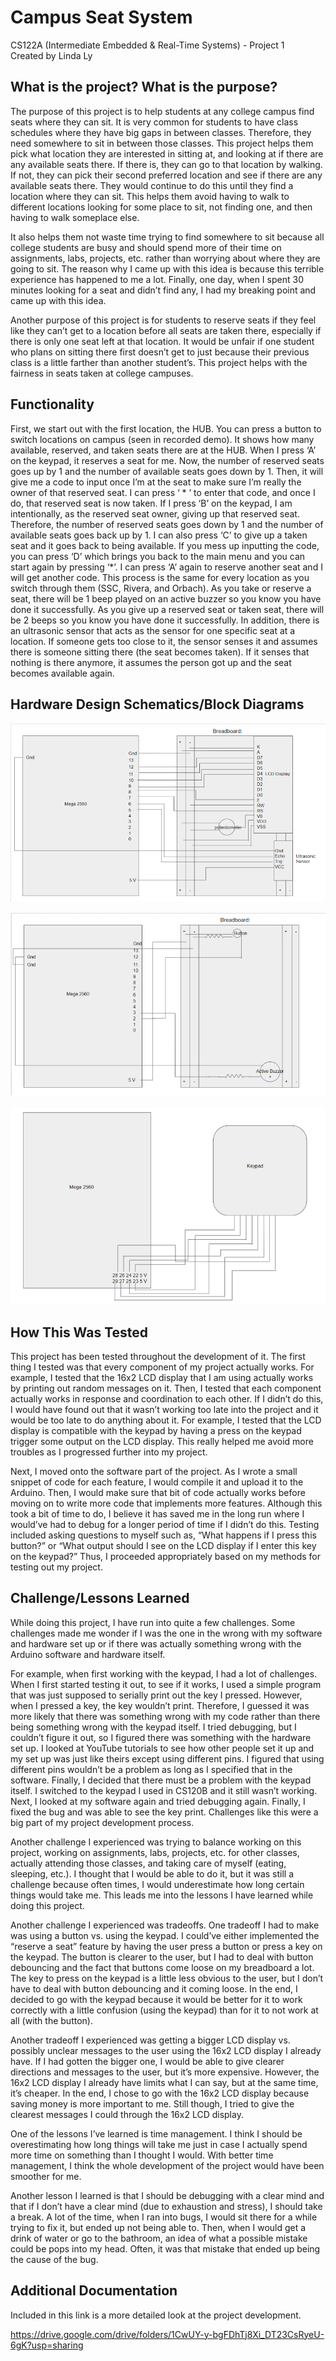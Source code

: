 # Campus Seat System

CS122A (Intermediate Embedded & Real-Time Systems) - Project 1  
Created by Linda Ly

## What is the project? What is the purpose?
The purpose of this project is to help students at any college campus find seats where they can sit. It is very common for students to have class schedules where they have big gaps in between classes. Therefore, they need somewhere to sit in between those classes. This project helps them pick what location they are interested in sitting at, and looking at if there are any available seats there. If there is, they can go to that location by walking. If not, they can pick their second preferred location and see if there are any available seats there. They would continue to do this until they find a location where they can sit. This helps them avoid having to walk to different locations looking for some place to sit, not finding one, and then having to walk someplace else.  

It also helps them not waste time trying to find somewhere to sit because all college students are busy and should spend more of their time on assignments, labs, projects, etc. rather than worrying about where they are going to sit. The reason why I came up with this idea is because this terrible experience has happened to me a lot. Finally, one day, when I spent 30 minutes looking for a seat and didn’t find any, I had my breaking point and came up with this idea.  

Another purpose of this project is for students to reserve seats if they feel like they can’t get to a location before all seats are taken there, especially if there is only one seat left at that location. It would be unfair if one student who plans on sitting there first doesn’t get to just because their previous class is a little farther than another student’s. This project helps with the fairness in seats taken at college campuses.  

## Functionality
First, we start out with the first location, the HUB. You can press a button to switch locations on campus (seen in recorded demo). It shows how many available, reserved, and taken seats there are at the HUB. When I press ‘A’ on the keypad, it reserves a seat for me. Now, the number of reserved seats goes up by 1 and the number of available seats goes down by 1. Then, it will give me a code to input once I’m at the seat to make sure I’m really the owner of that reserved seat. I can press ‘ * ’ to enter that code, and once I do, that reserved seat is now taken. If I press ‘B’ on the keypad, I am intentionally, as the reserved seat owner, giving up that reserved seat. Therefore, the number of reserved seats goes down by 1 and the number of available seats goes back up by 1. I can also press ‘C’ to give up a taken seat and it goes back to being available. If you mess up inputting the code, you can press ‘D’ which brings you back to the main menu and you can start again by pressing ‘*’.  I can press ‘A’ again to reserve another seat and I will get another code. This process is the same for every location as you switch through them (SSC, Rivera, and Orbach). As you take or reserve a seat, there will be 1 beep played on an active buzzer so you know you have done it successfully. As you give up a reserved seat or taken seat, there will be 2 beeps so you know you have done it successfully. In addition, there is an ultrasonic sensor that acts as the sensor for one specific seat at a location. If someone gets too close to it, the sensor senses it and assumes there is someone sitting there (the seat becomes taken). If it senses that nothing is there anymore, it assumes the person got up and the seat becomes available again.

## Hardware Design Schematics/Block Diagrams
![Schematic 1](Project1_Schematic1.png)

![Schematic 2](Project1_Schematic2.png)

![Schematic 3](Project1_Schematic3.png)

## How This Was Tested
This project has been tested throughout the development of it. The first thing I tested was that every component of my project actually works. For example, I tested that the 16x2 LCD display that I am using actually works by printing out random messages on it. Then, I tested that each component actually works in response and coordination to each other. If I didn’t do this, I would have found out that it wasn’t working too late into the project and it would be too late to do anything about it. For example, I tested that the LCD display is compatible with the keypad by having a press on the keypad trigger some output on the LCD display. This really helped me avoid more troubles as I progressed further into my project.  

Next, I moved onto the software part of the project. As I wrote a small snippet of code for each feature, I would compile it and upload it to the Arduino. Then, I would make sure that bit of code actually works before moving on to write more code that implements more features. Although this took a bit of time to do, I believe it has saved me in the long run where I would’ve had to debug for a longer period of time if I didn’t do this. Testing included asking questions to myself such as, “What happens if I press this button?” or “What output should I see on the LCD display if I enter this key on the keypad?” Thus, I proceeded appropriately based on my methods for testing out my project. 

## Challenge/Lessons Learned
While doing this project, I have run into quite a few challenges. Some challenges made me wonder if I was the one in the wrong with my software and hardware set up or if there was actually something wrong with the Arduino software and hardware itself.  

For example, when first working with the keypad, I had a lot of challenges. When I first started testing it out, to see if it works, I used a simple program that was just supposed to serially print out the key I pressed. However, when I pressed a key, the key wouldn’t print. Therefore, I guessed it was more likely that there was something wrong with my code rather than there being something wrong with the keypad itself. I tried debugging, but I couldn’t figure it out, so I figured there was something with the hardware set up. I looked at YouTube tutorials to see how other people set it up and my set up was just like theirs except using different pins. I figured that using different pins wouldn’t be a problem as long as I specified that in the software. Finally, I decided that there must be a problem with the keypad itself. I switched to the keypad I used in CS120B and it still wasn’t working. Next, I looked at my software again and tried debugging again. Finally, I fixed the bug and was able to see the key print. Challenges like this were a big part of my project development process.  

Another challenge I experienced was trying to balance working on this project, working on assignments, labs, projects, etc. for other classes, actually attending those classes, and taking care of myself (eating, sleeping, etc.). I thought that I would be able to do it, but it was still a challenge because often times, I would underestimate how long certain things would take me. This leads me into the lessons I have learned while doing this project.  

Another challenge I experienced was tradeoffs. One tradeoff I had to make was using a button vs. using the keypad. I could’ve either implemented the “reserve a seat” feature by having the user press a button or press a key on the keypad. The button is clearer to the user, but I had to deal with button debouncing and the fact that buttons come loose on my breadboard a lot. The key to press on the keypad is a little less obvious to the user, but I don’t have to deal with button debouncing and it coming loose. In the end, I decided to go with the keypad because it would be better for it to work correctly with a little confusion (using the keypad) than for it to not work at all (with the button).  

Another tradeoff I experienced was getting a bigger LCD display vs. possibly unclear messages to the user using the 16x2 LCD display I already have. If I had gotten the bigger one, I would be able to give clearer directions and messages to the user, but it’s more expensive. However, the 16x2 LCD display I already have limits what I can say, but at the same time, it’s cheaper. In the end, I chose to go with the 16x2 LCD display because saving money is more important to me. Still though, I tried to give the clearest messages I could through the 16x2 LCD display.  

One of the lessons I’ve learned is time management. I think I should be overestimating how long things will take me just in case I actually spend more time on something than I thought I would. With better time management, I think the whole development of the project would have been smoother for me.  

Another lesson I learned is that I should be debugging with a clear mind and that if I don’t have a clear mind (due to exhaustion and stress), I should take a break. A lot of the time, when I ran into bugs, I would sit there for a while trying to fix it, but ended up not being able to. Then, when I would get a drink of water or go to the bathroom, an idea of what a possible mistake could be pops into my head. Often, it was that mistake that ended up being the cause of the bug. 

## Additional Documentation

Included in this link is a more detailed look at the project development.

https://drive.google.com/drive/folders/1CwUY-y-bgFDhTj8Xi_DT23CsRyeU-6gK?usp=sharing 


